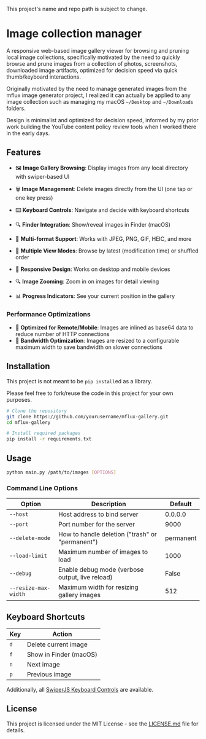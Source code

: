 This project's name and repo path is subject to change.

# Image collection manager

A responsive web-based image gallery viewer for browsing and pruning local image collections, specifically motivated by the need to quickly browse and prune images from a collection of photos, screenshots, downloaded image artifacts, optimized for decision speed via quick thumb/keyboard interactions.

Originally motivated by the need to manage generated images from the mflux image generator project, I realized it can actually be applied to any image collection such as managing my macOS `~/Desktop` and `~/Downloads` folders.

Design is minimalist and optimized for decision speed, informed by my prior work building the YouTube content policy review tools when I worked there in the early days.

## Features

- 🖼️ **Image Gallery Browsing**: Display images from any local directory with swiper-based UI
- 🗑️ **Image Management**: Delete images directly from the UI (one tap or one key press)
- ⌨️ **Keyboard Controls**: Navigate and decide with keyboard shortcuts
- 🔍 **Finder Integration**: Show/reveal images in Finder (macOS)

- 📸 **Multi-format Support**: Works with JPEG, PNG, GIF, HEIC, and more
- 🔄 **Multiple View Modes**: Browse by latest (modification time) or shuffled order
- 📱 **Responsive Design**: Works on desktop and mobile devices
- 🔍 **Image Zooming**: Zoom in on images for detail viewing
- 📊 **Progress Indicators**: See your current position in the gallery

### Performance Optimizations

- 📲 **Optimized for Remote/Mobile**: Images are inlined as base64 data to reduce number of HTTP connections
- 🚀 **Bandwidth Optimization**: Images are resized to a configurable maximum width to save bandwidth on slower connections

## Installation

This project is not meant to be `pip install`ed as a library.

Please feel free to fork/reuse the code in this project for your own purposes.

```bash
# Clone the repository
git clone https://github.com/yourusername/mflux-gallery.git
cd mflux-gallery

# Install required packages
pip install -r requirements.txt
```

## Usage

```bash
python main.py /path/to/images [OPTIONS]
```

### Command Line Options

| Option | Description | Default |
|--------|-------------|---------|
| `--host` | Host address to bind server | 0.0.0.0 |
| `--port` | Port number for the server | 9000 |
| `--delete-mode` | How to handle deletion ("trash" or "permanent") | permanent |
| `--load-limit` | Maximum number of images to load | 1000 |
| `--debug` | Enable debug mode (verbose output, live reload) | False |
| `--resize-max-width` | Maximum width for resizing gallery images | 512 |

## Keyboard Shortcuts

| Key | Action |
|-----|--------|
| `d` | Delete current image |
| `f` | Show in Finder (macOS) |
| `n` | Next image |
| `p` | Previous image |

Additionally, all [SwiperJS Keyboard Controls](https://swiperjs.com/swiper-api#keyboard-control) are available.

## License

This project is licensed under the MIT License - see the [LICENSE.md](LICENSE.md) file for details.

